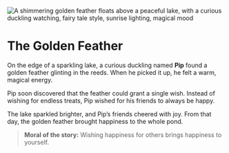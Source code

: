 ![A shimmering golden feather floats above a peaceful lake, with a curious duckling watching, fairy tale style, sunrise lighting, magical mood](/static/images/Stories/the-golden-feather.png)

# The Golden Feather

On the edge of a sparkling lake, a curious duckling named **Pip** found a golden feather glinting in the reeds. When he picked it up, he felt a warm, magical energy.

Pip soon discovered that the feather could grant a single wish. Instead of wishing for endless treats, Pip wished for his friends to always be happy.

The lake sparkled brighter, and Pip’s friends cheered with joy. From that day, the golden feather brought happiness to the whole pond.

> **Moral of the story:** Wishing happiness for others brings happiness to yourself.
